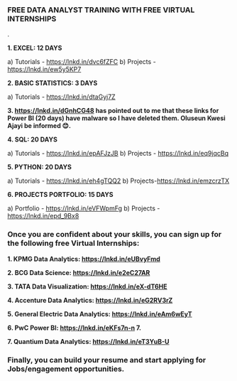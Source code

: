 ### FREE DATA ANALYST TRAINING WITH FREE VIRTUAL INTERNSHIPS
.

**1. EXCEL: 12 DAYS**

a) Tutorials - https://lnkd.in/dvc6fZFC
b) Projects - https://lnkd.in/ew5y5KP7

**2. BASIC STATISTICS: 3 DAYS**

a) Tutorials - https://lnkd.in/dtaGyj7Z

**3. https://lnkd.in/dGnhCG48 has pointed out to me that these links for Power BI (20 days) have malware so I have deleted them. Oluseun Kwesi Ajayi be informed 😊.**

**4. SQL: 20 DAYS**

a) Tutorials - https://lnkd.in/epAFJzJB
b) Projects - https://lnkd.in/eq9jqcBq

**5. PYTHON: 20 DAYS**

a) Tutorials - https://lnkd.in/eh4gTQQ2
b) Projects-https://lnkd.in/emzcrzTX

**6. PROJECTS PORTFOLIO: 15 DAYS**

a) Portfolio - https://lnkd.in/eVFWpmFg
b) Projects - https://lnkd.in/epd_9Bx8

### Once you are confident about your skills, you can sign up for the following free Virtual Internships:

**1. KPMG Data Analytics: https://lnkd.in/eUBvyFmd**

**2. BCG Data Science: https://lnkd.in/e2eC27AR**

**3. TATA Data Visualization: https://lnkd.in/eX-dT6HE**

**4. Accenture Data Analytics: https://lnkd.in/eG2RV3rZ**

**5. General Electric Data Analytics: https://lnkd.in/eAm6wEyT**

**6. PwC Power BI: https://lnkd.in/eKFs7n-n 7.**

**7. Quantium Data Analytics: https://lnkd.in/eT3YuB-U**

### Finally, you can build your resume and start applying for Jobs/engagement opportunities.
